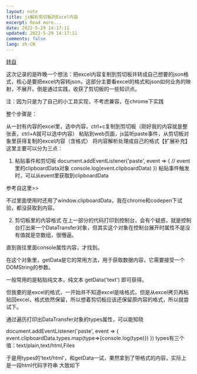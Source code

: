 ```yaml
---
layout: note
title: js解析剪切板的Excel内容
excerpt: Read more...
date: 2022-5-29 14:17:11
updated: 2022-5-29 14:17:11
comments: false
lang: zh-CN
---
```


[转自](https://segmentfault.com/a/1190000021810694)

这次记录的是昨晚一个想法：把excel内容复制到剪切板并转成自己想要的json格式，核心是要把excel内容转json，这部分主要看excel的格式和json如何业务的映射，不展开。倒是通过实践，收获了剪切板的一些知识点。

注：因为只是为了自己的小工具实现，不考虑兼容，在chrome下实践

整个步骤是：

从一封有内容的excel里，选中内容，ctrl+c复制到剪切板（刚好我的内容就是整张表，ctrl+A就可以选中内容）
粘贴到web页面，js监听paste事件，从剪切板对象里获得复制的excel内容（含格式）
将内容解析处理成自己的格式【扩展补充】
这里主要可以分为三点：

1. 粘贴事件和剪切板
document.addEventListener('paste', event => {
    // event里的clipboardData对象
   console.log(event.clipboardData)
})
粘贴事件触发时，可以从event里获取到clipboardData

参考自这里>>

不过里面使用时还用了window.clipboardData，我在chrome和codepen下试验，都没获取到内容。

2. 剪切板里的内容格式
在上一部分的代码打印到控制台，会有个疑惑，就是控制台打出来一个DataTransfer对象，但其实这个对象在控制台展开时属性不是没有值就是空数组，很懵逼。

直到我往里面console属性内容，才找到。

在这个对象里，getData是它的常用方法，用于获取数据内容，它需要接受一个DOMString的参数。

一般常用的是粘贴纯文本，纯文本 getData('text') 即可获得。

但我要的是excel的格式，一开始并不知道excel是啥格式，但是从excel拷贝再粘贴回excel，格式依然保留，所以想着剪切板应该还保留原内容的格式，所以就尝试下。

通过遍历打印出DataTransfer对象的types属性，可以能知晓

document.addEventListener('paste', event => {
      event.clipboardData.types.map(type=>{console.log(type)})
})
types有三个值：text/plain,text/html,Files

于是用types的‘text/html’，和getData一试，果然拿到了带格式的内容，实际上是一段html代码字符串
大致如下

<html  xmlns:o="urn:schemas-microsoft-com:office:office"  xmlns:x="urn:schemas-microsoft-com:office:excel"  xmlns="http://www.w3.org/TR/REC-html40">
<head>
<meta  http-equiv=Content-Type  content="text/html; charset=utf-8">
<style>
...
<table>
...
通过观察得知，想要的内容就是html代码里的table，接下来要转格式就好办了，搞定解析html字符串，用选择器的方式获取单元格内容就差不多了。

3. 如何解析html字符串
这里着实耗费了我不少时间，后面找到了DOMParser,原来原生就支持解析html字符串>>

通过 (new DOMParser()).parseFromString，将字符串转为DOM

const html = event.clipboardData.getData('text/html');
const $doc = new DOMParser().parseFromString(html,'text/html');
// 加载所有的行
const $trs = Array.from($doc.querySelectorAll('table tr'));
于是就可以愉快的querySelectorAll了。

总结
经过一段小探索，完成了自己的需求，收获了三个关键字知识点： clipboardData, DataTransfer, DOMParser。
每个都值得好好挖掘~
  